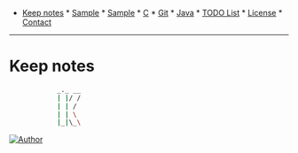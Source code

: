 * [Keep notes](#keep-notes)
         * [Sample](#sample)
         * [Sample](#sample)
             * [C](#c)
             * [Git](#git)
             * [Java](#java)
         * [TODO List](#todo-list)
         * [License](#license)
         * [Contact](#contact)

------
# Keep notes
```sh
            _._ __
            | |/ /
            | | /
            | | \
            |_|\_\
```
[![Author](https://img.shields.io/bage/author-strawberrylin-lightgrey.svg)](https://github.com/strawberrylin)
